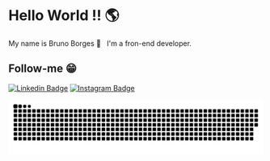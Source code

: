 # Hello World !! 🌎 
My name is Bruno Borges 👋
&nbsp;
I'm a fron-end developer.


## Follow-me 😁
[![Linkedin Badge](https://img.shields.io/badge/-LinkedIn-blue?style=flat-square&logo=Linkedin&logoColor=white&link=https://bruno-borges-da-rocha-491a05ab///)](https://www.linkedin.com/in/bruno-borges-da-rocha-491a05ab//)
[![Instagram Badge](https://img.shields.io/badge/-Instagram-violet?style=flat-square&logo=Instagram&logoColor=white&link=https://www.instagram.com/eii_brubs//)](https://www.instagram.com/eii_brubs/) 

![Snake animation](https://github.com/Bruno-BorgesDev/Bruno-BorgesDev/blob/output/github-contribution-grid-snake.svg)

